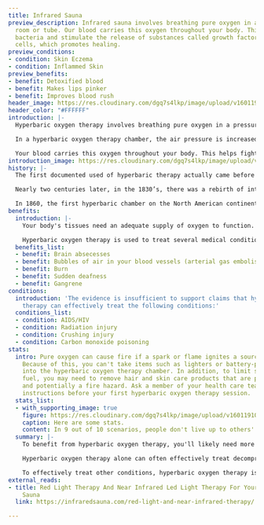 ```yaml
---
title: Infrared Sauna
preview_description: Infrared sauna involves breathing pure oxygen in a pressuirzed
  room or tube. Our blood carries this oxygen throughout your body. This helps fight
  bacteria and stimulate the release of substances called growth factors and stem
  cells, which promotes healing.
preview_conditions:
- condition: Skin Eczema
- condition: Inflammed Skin
preview_benefits:
- benefit: Detoxified blood
- benefit: Makes lips pinker
- benefit: Improves blood rush
header_image: https://res.cloudinary.com/dgq7s4lkp/image/upload/v1601190613/uploads_dev/wallpaperflare.com_wallpaper_klu0le.jpg
header_color: "#FFFFFF"
introduction: |-
  Hyperbaric oxygen therapy involves breathing pure oxygen in a pressurized room or tube. Hyperbaric oxygen therapy is a well-established treatment for decompression sickness, a hazard of scuba diving. Other conditions treated with hyperbaric oxygen therapy include serious infections, bubbles of air in your blood vessels, and wounds that won't heal as a result of diabetes or radiation injury. putang

  In a hyperbaric oxygen therapy chamber, the air pressure is increased to three times higher than normal air pressure. Under these conditions, your lungs can gather more oxygen than would be possible breathing pure oxygen at normal air pressure.

  Your blood carries this oxygen throughout your body. This helps fight bacteria and stimulate the release of substances called growth factors and stem cells, which promote healing.
introduction_image: https://res.cloudinary.com/dgq7s4lkp/image/upload/v1601190653/uploads_dev/services-header.0b85c65.9ef1e21e47865070f7a3c4861e3bc225_rrl6jw.png
history: |-
  The first documented used of hyperbaric therapy actually came before the discovery of oxygen. In 1662, British clergyman named Henshaw, used a system of organ bellows to change the atmospheric pressure in a sealed chamber called a domicilium. This domicilium could create both hyperbaric and hypobaric environments. Despite lacking any scientific basis for his theories, Henshaw believed that acute conditions would benefit from increased air pressure, while chronic conditions would respond better to decreased air pressure. According to Henshaw, “In times of good health this domicilium is proposed as a good expedient to help digestion, to promote insensible respiration, to facilitate breathing and expectoration, and consequently, of excellent use for the prevention of most afflictions of the lungs.” Henshaw was only providing increased and decreased air pressure without increasing oxygen concentration. Oxygen was not discovered until 1773 by Swedish pharmacist Carl Wilhelm Scheele, and the term “oxygen” was not coined until 1777 by French chemist Antoine Lavoisier.

  Nearly two centuries later, in the 1830’s, there was a rebirth of interest in hyperbaric medicine in France. In 1834, French physician Junod built a hyperbaric chamber to treat pulmonary afflictions using pressures of 2-4 ATA and reported increased circulation to the internal organs, improvements in cerebral blood flow, and production of feelings of well-being. Then, in 1837, Pravaz built the largest hyperbaric chamber of that time and was used to treat patients with pulmonary conditions including tuberculosis, laryngitis, tracheitis and pertussis, as well unrelated conditions such as cholera, conjunctivitis, deafness, menorrhagia and rickets.

  In 1860, the first hyperbaric chamber on the North American continent was constructed in Oshawa, Ontario, Canada. A year later, Corning built the first hyperbaric chamber in the United States in New York.
benefits:
  introduction: |-
    Your body's tissues need an adequate supply of oxygen to function. When tissue is injured, it requires even more oxygen to survive. Hyperbaric oxygen therapy increases the amount of oxygen your blood can carry. An increase in blood oxygen temporarily restores normal levels of blood gases and tissue function to promote healing and fight infection.

    Hyperbaric oxygen therapy is used to treat several medical conditions. And medical institutions use it in different ways. Your doctor may suggest hyperbaric oxygen therapy if you have one of the following conditions:
  benefits_list:
  - benefit: Brain absecesses
  - benefit: Bubbles of air in your blood vessels (arterial gas embolism)
  - benefit: Burn
  - benefit: Sudden deafness
  - benefit: Gangrene
conditions:
  introduction: 'The evidence is insufficient to support claims that hyperbaric oxygen
    therapy can effectively treat the following conditions:'
  conditions_list:
  - condition: AIDS/HIV
  - condition: Radiation injury
  - condition: Crushing injury
  - condition: Carbon monoxide poisoning
stats:
  intro: Pure oxygen can cause fire if a spark or flame ignites a source of fuel.
    Because of this, you can't take items such as lighters or battery-powered devices
    into the hyperbaric oxygen therapy chamber. In addition, to limit sources of excess
    fuel, you may need to remove hair and skin care products that are petroleum based
    and potentially a fire hazard. Ask a member of your health care team for specific
    instructions before your first hyperbaric oxygen therapy session.
  stats_list:
  - with_supporting_image: true
    figure: https://res.cloudinary.com/dgq7s4lkp/image/upload/v1601191013/uploads_dev/stats.51d4af0.e1eff4b788dcba3de8906cb5bd024fa5_xoxs9s.png
    caption: Here are some stats.
    content: In 9 out of 10 scenarios, people don't live up to others' expectations.
  summary: |-
    To benefit from hyperbaric oxygen therapy, you'll likely need more than one session. The number of sessions depends on your medical condition. Some conditions, such as carbon monoxide poisoning, might be treated in three visits. Others, such as nonhealing wounds, may require 20 to 40 treatments.

    Hyperbaric oxygen therapy alone can often effectively treat decompression sickness, arterial gas embolism and severe carbon monoxide poisoning.

    To effectively treat other conditions, hyperbaric oxygen therapy is used as part of a comprehensive treatment plan and administered with other therapies and drugs that fit your individual needs.
external_reads:
- title: Red Light Therapy And Near Infrared Led Light Therapy For Your Jacuzzi® Infrared
    Sauna
  link: https://infraredsauna.com/red-light-and-near-infrared-therapy/

---
```


